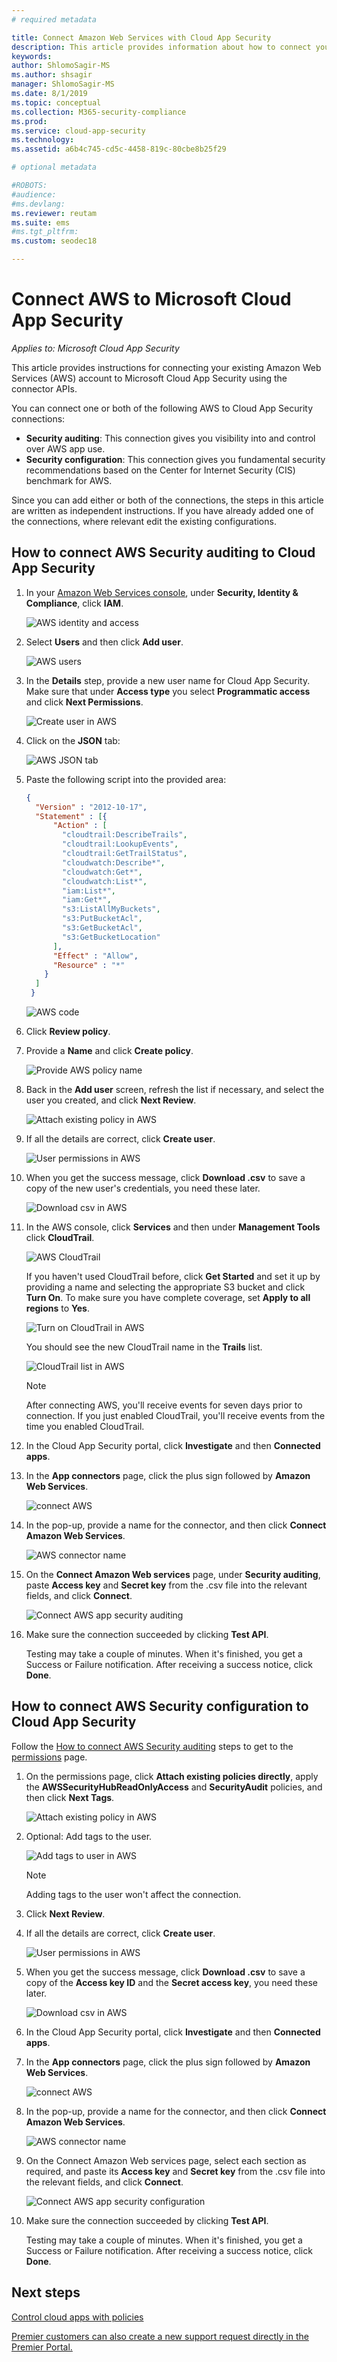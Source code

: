 ```yaml
---
# required metadata

title: Connect Amazon Web Services with Cloud App Security
description: This article provides information about how to connect your AWS app to Cloud App Security using the API connector for visibility and control over use.
keywords:
author: ShlomoSagir-MS
ms.author: shsagir
manager: ShlomoSagir-MS
ms.date: 8/1/2019
ms.topic: conceptual
ms.collection: M365-security-compliance
ms.prod:
ms.service: cloud-app-security
ms.technology:
ms.assetid: a6b4c745-cd5c-4458-819c-80cbe8b25f29

# optional metadata

#ROBOTS:
#audience:
#ms.devlang:
ms.reviewer: reutam
ms.suite: ems
#ms.tgt_pltfrm:
ms.custom: seodec18

---
```

# Connect AWS to Microsoft Cloud App Security

*Applies to: Microsoft Cloud App Security*

This article provides instructions for connecting your existing Amazon Web Services (AWS) account to Microsoft Cloud App Security using the connector APIs.

You can connect one or both of the following AWS to Cloud App Security connections:

- **Security auditing**: This connection gives you visibility into and control over AWS app use.
- **Security configuration**: This connection gives you fundamental security recommendations based on the Center for Internet Security (CIS) benchmark for AWS.

Since you can add either or both of the connections, the steps in this article are written as independent instructions. If you have already added one of the connections, where relevant edit the existing configurations.

## How to connect AWS Security auditing to Cloud App Security

1. In your [Amazon Web Services console](https://console.aws.amazon.com/), under **Security, Identity & Compliance**, click **IAM**.

    ![AWS identity and access](media/aws-identity-and-access.png "AWS identity and access")

1. Select **Users** and then click **Add user**.

    ![AWS users](media/aws-users.png "AWS users")

1. In the **Details** step, provide a new user name for Cloud App Security. Make sure that under **Access type** you select **Programmatic access** and click **Next Permissions**.<a name="set-permissions"></a>

    ![Create user in AWS](media/aws-create-user.png "Create user in AWS")

1. Click on the **JSON** tab:

    ![AWS JSON tab](media/aws-json.png "AWS JSON tab")

1. Paste the following script into the provided area:

    ```json
    {
      "Version" : "2012-10-17",
      "Statement" : [{
          "Action" : [
            "cloudtrail:DescribeTrails",
            "cloudtrail:LookupEvents",
            "cloudtrail:GetTrailStatus",
            "cloudwatch:Describe*",
            "cloudwatch:Get*",
            "cloudwatch:List*",
            "iam:List*",
            "iam:Get*",
            "s3:ListAllMyBuckets",
            "s3:PutBucketAcl",
            "s3:GetBucketAcl",
            "s3:GetBucketLocation"
          ],
          "Effect" : "Allow",
          "Resource" : "*"
        }
      ]
     }
    ```

     ![AWS code](media/aws-code.png "AWS code")

1. Click **Review policy**.

1. Provide a **Name** and click **Create policy**.

    ![Provide AWS policy name](media/aws-create-policy.png "Provide AWS policy name")

1. Back in the **Add user** screen, refresh the list if necessary, and select the user you created, and click **Next Review**.

    ![Attach existing policy in AWS](media/aws-attach-policy.png "Attach existing policy in AWS")

1. If all the details are correct, click **Create user**.

    ![User permissions in AWS](media/aws-user-permissions.png "Review user permissions in AWS")

1. When you get the success message, click **Download .csv** to save a copy of the new user's credentials, you need these later.

    ![Download csv in AWS](media/aws-download-csv.png "Download csv in AWS")

1. In the AWS console, click **Services** and then under **Management Tools** click **CloudTrail**.

    ![AWS CloudTrail](media/aws-cloudtrail.png "AWS CloudTrail")

    If you haven't used CloudTrail before, click **Get Started** and set it up by providing a name and selecting the appropriate S3 bucket and click **Turn On**. To make sure you have complete coverage, set **Apply to all regions** to **Yes**.

    ![Turn on CloudTrail in AWS](media/aws-turnon-cloudtrail.png "Turn on CloudTrail in AWS")

    You should see the new CloudTrail name in the **Trails** list.

    ![CloudTrail list in AWS](media/aws-cloudtrail-list.png "CloudTrail list in AWS")

    > [!NOTE]
    > After connecting AWS, you'll receive events for seven days prior to connection. If you just enabled CloudTrail, you'll receive events from the time you enabled CloudTrail.

1. In the Cloud App Security portal, click **Investigate** and then **Connected apps**.

1. In the **App connectors** page, click the plus sign followed by **Amazon Web Services**.

    ![connect AWS](media/connect-aws.png "connect AWS")

1. In the pop-up, provide a name for the connector, and then click **Connect Amazon Web Services**.

    ![AWS connector name](media/aws-connect-name.png)

1. On the **Connect Amazon Web services** page, under **Security auditing**, paste **Access key** and **Secret key** from the .csv file into the relevant fields, and click **Connect**.

    ![Connect AWS app security auditing](media/aws-connect-app-audit.png "Connect AWS app security auditing")

1. Make sure the connection succeeded by clicking **Test API**.  

    Testing may take a couple of minutes. When it's finished, you get a Success or Failure notification. After receiving a success notice, click **Done**.

## How to connect AWS Security configuration to Cloud App Security

Follow the [How to connect AWS Security auditing](#how-to-connect-aws-security-auditing-to-cloud-app-security) steps to get to the [permissions](#set-permissions) page.

1. On the permissions page, click **Attach existing policies directly**, apply the **AWSSecurityHubReadOnlyAccess** and **SecurityAudit** policies, and then click **Next Tags**.

    ![Attach existing policy in AWS](media/aws-attach-policy.png "Attach existing policy in AWS")

1. Optional: Add tags to the user.

    ![Add tags to user in AWS](media/aws-add-tags.png)

    > [!NOTE]
    > Adding tags to the user won't affect the connection.

1. Click **Next Review**.

1. If all the details are correct, click **Create user**.

    ![User permissions in AWS](media/aws-user-permissions.png "Review user permissions in AWS")

1. When you get the success message, click **Download .csv** to save a copy of the **Access key ID** and the **Secret access key**, you need these later.

    ![Download csv in AWS](media/aws-download-csv.png "Download csv in AWS")

1. In the Cloud App Security portal, click **Investigate** and then **Connected apps**.  

1. In the **App connectors** page, click the plus sign followed by **Amazon Web Services**.

    ![connect AWS](media/connect-aws.png "connect AWS")

1. In the pop-up, provide a name for the connector, and then click **Connect Amazon Web Services**.

    ![AWS connector name](media/aws-connect-name.png)

1. On the Connect Amazon Web services page, select each section as required, and paste its **Access key** and **Secret key** from the .csv file into the relevant fields, and click **Connect**.

    ![Connect AWS app security configuration](media/aws-connect-app-config.png "Connect AWS app security configuration")

1. Make sure the connection succeeded by clicking **Test API**.  

    Testing may take a couple of minutes. When it's finished, you get a Success or Failure notification. After receiving a success notice, click **Done**.

## Next steps

[Control cloud apps with policies](control-cloud-apps-with-policies.md)

[Premier customers can also create a new support request directly in the Premier Portal.](https://premier.microsoft.com/)